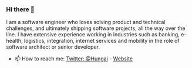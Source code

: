 ### Hi there 👋

I am a software engineer who loves solving product and technical challenges, and ultimately shipping software projects, all the way over the line. I have extensive experience working in industries such as banking, e-health, logistics, integration, internet services and mobility in the role of software architect or senior developer.



- 📫 How to reach me: [Twitter: @Hungai](https://twitter.com/Hungai) - [Website](https://hungaikev.in/)
